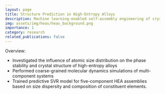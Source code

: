 ```yaml
---
layout: page
title: Structure Prediction in High-Entropy Alloys 
description: Machine learning-enabled self-assembly engineering of crystalline high-entropy alloys through polydispersity
img: assets/img/heas/heas_background.png
importance: 1
category: research
related_publications: false
---
```


Overview:
* Investigated the influence of atomic size distribution on the phase stability and crystal structure of high-entropy alloys
* Performed coarse-grained molecular dynamics simulations of multi-component systems
* Trained predictive SVR model for five-component HEA assemblies based on size dispersity and composition of constituent elements. 